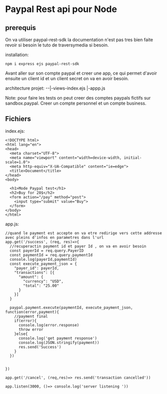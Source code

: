 # Paypal Rest api pour Node


## prerequis

On va utiliser paypal-rest-sdk la documentation n'est pas tres bien faite revoir si besoin le tuto de traversymedia si besoin.

installation:

	npm i express ejs paypal-rest-sdk
	
Avant aller sur son compte paypal et creer une app, ce qui permet d'avoir ensuite un client id et un client secret on va en avoir besoin.

architecture projet:
--|-views-index.ejs
  |-appp.js
  

Note: pour faire les tests on peut creer des comptes paypals fictifs sur sandbox.paypal. Creer un compte personnel et un compte business.

## Fichiers

index.ejs:

	<!DOCTYPE html>
	<html lang="en">
	<head>
	  <meta charset="UTF-8">
	  <meta name="viewport" content="width=device-width, initial-scale=1.0">
	  <meta http-equiv="X-UA-Compatible" content="ie=edge">
	  <title>Document</title>
	</head>
	<body>

	  <h1>Mode Paypal test</h1>
	  <h2>Buy for 28$</h2>
	  <form action="/pay" method="post">
		<input type="submit" value="Buy">
	  </form>
	</body>
	</html>
	
app.js:

	//quand le payment est accepte on va etre redirige vers cette addresse avec pleins d'infos en parametres dans l'url
	app.get('/success', (req, res)=>{
	  //recuperactin payment id et payer Id , on va en avoir besoin
	  const payerId = req.query.PayerID
	  const paymentId = req.query.paymentId
	  console.log(payerId,paymentId)
	  const execute_payment_json = {
		"payer_id": payerId,
		"transactions": [{
		  "amount": {
			"currency": "USD",
			"total": "25.00"
		  }
		}]
	  }

	  paypal.payment.execute(paymentId, execute_payment_json, function(error,payment){
		//payment final
		if(error){
		  console.log(error.response)
		  throw error 
		}else{
		  console.log('get payment response')
		  console.log(JSON.stringify(payment))
		  res.send('Success')
		}
	  })


	})

	app.get('/cancel', (req,res)=> res.send('transaction cancelled'))

	app.listen(3000, ()=> console.log('server listening '))

	